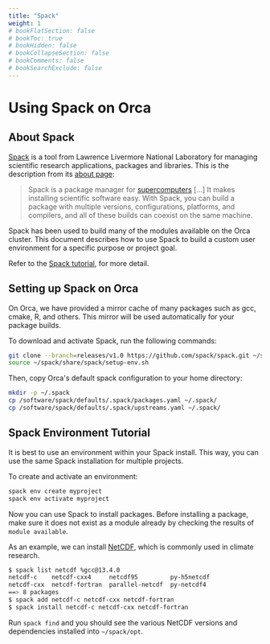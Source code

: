 ```yaml
---
title: "Spack"
weight: 1
# bookFlatSection: false
# bookToc: true
# bookHidden: false
# bookCollapseSection: false
# bookComments: false
# bookSearchExclude: false
---
```


# Using Spack on Orca

## About Spack

[Spack](https://spack.io) is a tool from Lawrence Livermore National Laboratory for managing scientific research applications, packages and libraries.
This is the description from its [about page](https://spack.io/about/):

> Spack is a package manager for [supercomputers](https://en.wikipedia.org/wiki/Supercomputer) [...]
> It makes installing scientific software easy.
> With Spack, you can build a package with multiple versions, configurations, platforms, and compilers, and all of these builds can coexist on the same machine.

Spack has been used to build many of the modules available on the Orca cluster.  This document describes how to
use Spack to build a custom user environment for a specific purpose or project goal.

Refer to the [Spack tutorial](https://spack-tutorial.readthedocs.io/en/latest/tutorial_basics.html#), for more
detail.

## Setting up Spack on Orca

On Orca, we have provided a mirror cache of many packages such as gcc, cmake, R, and others. This mirror will be used automatically for your package builds.

To download and activate Spack, run the following commands:

```bash
git clone --branch=releases/v1.0 https://github.com/spack/spack.git ~/spack
source ~/spack/share/spack/setup-env.sh
```

Then, copy Orca's default spack configuration to your home directory:

```bash
mkdir -p ~/.spack
cp /software/spack/defaults/.spack/packages.yaml ~/.spack/
cp /software/spack/defaults/.spack/upstreams.yaml ~/.spack/
```

## Spack Environment Tutorial

It is best to use an environment within your Spack install.
This way, you can use the same Spack installation for multiple projects.

To create and activate an environment:
```bash
spack env create myproject
spack env activate myproject
```

Now you can use Spack to install packages.
Before installing a package, make sure it does not exist as a module already by checking the results of `module available`.

As an example, we can install [NetCDF](https://www.unidata.ucar.edu/software/netcdf/), which is commonly used in climate research.
```bash
$ spack list netcdf %gcc@13.4.0
netcdf-c    netcdf-cxx4     netcdf95         py-h5netcdf
netcdf-cxx  netcdf-fortran  parallel-netcdf  py-netcdf4
==> 8 packages
$ spack add netcdf-c netcdf-cxx netcdf-fortran
$ spack install netcdf-c netcdf-cxx netcdf-fortran
```

Run `spack find` and you should see the various NetCDF versions and dependencies installed into `~/spack/opt`.
